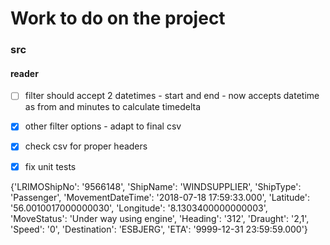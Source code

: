 # Work to do on the project


### src

#### reader
- [ ] filter should accept 2 datetimes - start and end - now accepts datetime as from and minutes to calculate timedelta
- [x] other filter options - adapt to final csv
- [x] check csv for proper headers
- [x] fix unit tests


{'LRIMOShipNo': '9566148', 'ShipName': 'WINDSUPPLIER', 'ShipType': 'Passenger', 'MovementDateTime': '2018-07-18 17:59:33.000', 'Latitude': '56.0010017000000030', 'Longitude': '8.1303400000000003', 'MoveStatus': 'Under way using engine', 'Heading': '312', 'Draught': '2,1', 'Speed': '0', 'Destination': 'ESBJERG', 'ETA': '9999-12-31 23:59:59.000'}

